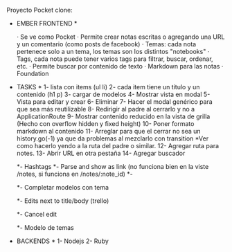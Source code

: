 Proyecto Pocket clone:

* EMBER FRONTEND *

	· Se ve como Pocket
	· Permite crear notas escritas o agregando una URL y un comentario (como posts de facebook)
	· Temas: cada nota pertenece solo a un tema, los temas son los distintos "notebooks"
	· Tags, cada nota puede tener varios tags para filtrar, buscar, ordenar, etc.
	· Permite buscar por contenido de texto
	· Markdown para las notas
	· Foundation

* TASKS *
	1- lista con items (ul li)
	2- cada item tiene un título y un contenido (h1 p)
	3- cargar de modelos
	4- Mostrar vista en modal
	5- Vista para editar y crear
	6- Eliminar
	7- Hacer el modal genérico para que sea más reutilizable
	8- Redirigir al padre al cerrarlo y no a ApplicationRoute
	9- Mostrar contenido reducido en la vista de grilla (Hecho con overflow hidden y fixed height)
	10- Poner formato markdown al contenido
	11- Arreglar para que el cerrar no sea un history.go(-1) ya que da problemas al mezclarlo con transition
	*Ver como hacerlo yendo a la ruta del padre o similar.
	12- Agregar ruta para notes.
	13- Abrir URL en otra pestaña
	14- Agregar buscador

	*- Hashtags
	  *- Parse and show as link (no funciona bien en la viste /notes, si funciona en /notes/:note_id)
	  *- 

	*- Completar modelos con tema

	*- Edits next to title/body (trello)

	*- Cancel edit

	*- Modelo de temas

* BACKENDS *
	1- Nodejs
	2- Ruby